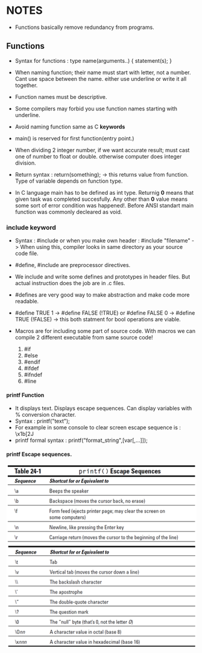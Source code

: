 # NOTES

- Functions basically remove redundancy from programs.

## Functions
- Syntax for functions : 
    type name(arguments..)
    {
        statement(s);
    }

- When naming function; their name must start with letter, not a number.  Cant use space between the name. either use underline or write it all together.

- Function names must be descriptive.

- Some compilers may forbid you use function names starting with underline.

- Avoid naming function same as C **keywords**

- main() is reserved for first function(entry point.)

- When dividing 2 integer number, if we want accurate result; must cast one of number to float or double. otherwise computer does integer division.

- Return syntax : return(something); -> this returns value from function. Type of variable depends on function type.

- In C language main has to be defined as int type. Returnig **0** means that given task was completed succesfully. Any other than **0** value means some sort of error condition was happened!. Before ANSI standart main function was commonly decleared as void.

### include keyword
- Syntax : #include <filename> or when you make own header : #include "filename" -> When using this, compiler looks in same directory as your source code file.

- #define, #include are preprocessor directives.

- We include and write some defines and prototypes in header files. But actual instruction does the job are in .c files.

- #defines are very good way to make abstraction and make code more readable.

- #define TRUE 1 -> #define FALSE (!TRUE)   or #define FALSE 0 -> #define TRUE (!FALSE)     -> this both statment for bool operations are viable.

- Macros are for including some part of source code. With macros we can compile 2 different executable from same source code!
    1. #if
    2. #else
    3. #endif
    4. #ifdef
    5. #ifndef
    6. #line

#### printf Function
- It displays text. Displays escape sequences. Can display variables with % conversion character.
- Syntax : printf("text");
- For example in some console to clear screen escape sequence is : \x1b[2J
- printf formal syntax : printf("format_string",[var[,...]]);

#### printf Escape sequences. 

![ Comparison Table](https://github.com/mrsahin101/C_for_Dummies/blob/master/Part_IV_C_Level/Images/printf_Escape_Sequences.PNG)
![ Comparison Table](https://github.com/mrsahin101/C_for_Dummies/blob/master/Part_IV_C_Level/Images/printf_Escape_Sequences_2.PNG)
